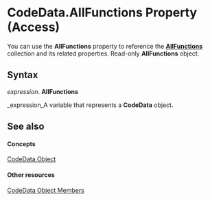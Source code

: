 
# CodeData.AllFunctions Property (Access)

You can use the  **AllFunctions** property to reference the **[AllFunctions](1420cf24-906e-7b65-29f3-29a28cdf92cf.md)** collection and its related properties. Read-only  **AllFunctions** object.


## Syntax

 _expression_. **AllFunctions**

 _expression_A variable that represents a  **CodeData** object.


## See also


#### Concepts


 [CodeData Object](fc207136-4d18-2c7d-ffe6-0e1ad7c2fc32.md)
#### Other resources


 [CodeData Object Members](781a0588-fc3d-156a-36eb-7a61894f5647.md)
